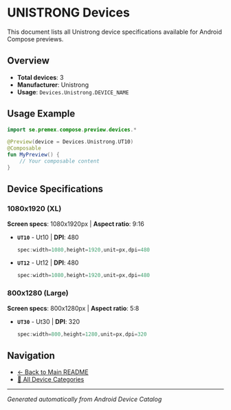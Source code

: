 # UNISTRONG Devices

This document lists all Unistrong device specifications available for Android Compose previews.

## Overview

- **Total devices**: 3
- **Manufacturer**: Unistrong
- **Usage**: `Devices.Unistrong.DEVICE_NAME`

## Usage Example

```kotlin
import se.premex.compose.preview.devices.*

@Preview(device = Devices.Unistrong.UT10)
@Composable
fun MyPreview() {
    // Your composable content
}
```

## Device Specifications

### 1080x1920 (XL)

**Screen specs**: 1080x1920px | **Aspect ratio**: 9:16

- **`UT10`** - Ut10 | **DPI**: 480
  ```kotlin
  spec:width=1080,height=1920,unit=px,dpi=480
  ```

- **`UT12`** - Ut12 | **DPI**: 480
  ```kotlin
  spec:width=1080,height=1920,unit=px,dpi=480
  ```

### 800x1280 (Large)

**Screen specs**: 800x1280px | **Aspect ratio**: 5:8

- **`UT30`** - Ut30 | **DPI**: 320
  ```kotlin
  spec:width=800,height=1280,unit=px,dpi=320
  ```

## Navigation

- [← Back to Main README](../../README.md)
- [📱 All Device Categories](../README.md)

---
*Generated automatically from Android Device Catalog*
